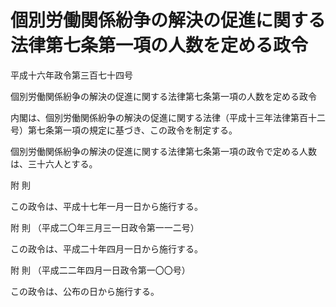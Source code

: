 # 個別労働関係紛争の解決の促進に関する法律第七条第一項の人数を定める政令

平成十六年政令第三百七十四号

個別労働関係紛争の解決の促進に関する法律第七条第一項の人数を定める政令

内閣は、個別労働関係紛争の解決の促進に関する法律（平成十三年法律第百十二号）第七条第一項の規定に基づき、この政令を制定する。

個別労働関係紛争の解決の促進に関する法律第七条第一項の政令で定める人数は、三十六人とする。

附 則

この政令は、平成十七年一月一日から施行する。

附 則 （平成二〇年三月三一日政令第一一二号）

この政令は、平成二十年四月一日から施行する。

附 則 （平成二二年四月一日政令第一〇〇号）

この政令は、公布の日から施行する。
